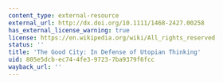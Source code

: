 ```yaml
---
content_type: external-resource
external_url: http://dx.doi.org/10.1111/1468-2427.00258
has_external_license_warning: true
license: https://en.wikipedia.org/wiki/All_rights_reserved
status: ''
title: 'The Good City: In Defense of Utopian Thinking'
uid: 805e5dcb-ec74-4fe3-9723-7ba9379f6fcc
wayback_url: ''
---
```

